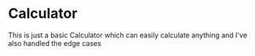 # Calculator 
This is just a basic Calculator which can easily calculate anything and I've also handled the edge cases
